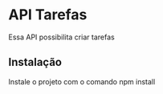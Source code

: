 
# API Tarefas

Essa API possibilita criar tarefas


## Instalação

Instale o projeto com o comando npm install


    